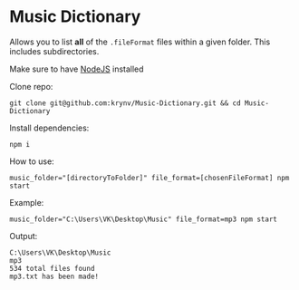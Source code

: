# Music Dictionary

Allows you to list **all** of the `.fileFormat` files within a given folder. This includes subdirectories.

Make sure to have [NodeJS](https://nodejs.org/) installed

Clone repo: 

    git clone git@github.com:krynv/Music-Dictionary.git && cd Music-Dictionary

Install dependencies:

    npm i

How to use: 

    music_folder="[directoryToFolder]" file_format=[chosenFileFormat] npm start

Example:

    music_folder="C:\Users\VK\Desktop\Music" file_format=mp3 npm start

Output:

    C:\Users\VK\Desktop\Music
    mp3
    534 total files found
    mp3.txt has been made!

